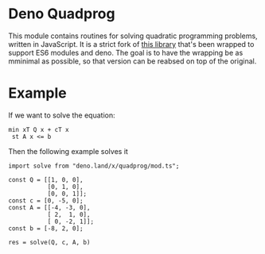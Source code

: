 Deno Quadprog
===========

This module contains routines for solving quadratic programming problems, written in JavaScript.
It is a strict fork of [this library](https://github.com/albertosantini/node-quadprog) that's been wrapped to support ES6 modules and deno.
The goal is to have the wrapping be as mminimal as possible, so that version can be reabsed on top of the original.

Example
========

If we want to solve the equation:

```
min xT Q x + cT x
 st A x <= b
```

Then the following example solves it

```
import solve from "deno.land/x/quadprog/mod.ts";

const Q = [[1, 0, 0],
           [0, 1, 0],
           [0, 0, 1]];
const c = [0, -5, 0];
const A = [[-4, -3, 0],
           [ 2,  1, 0],
           [ 0, -2, 1]];
const b = [-8, 2, 0];

res = solve(Q, c, A, b)
```
